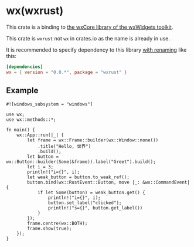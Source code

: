 # wx(wxrust)

This crate is a binding to [the wxCore library of the wxWidgets toolkit](https://docs.wxwidgets.org/3.2/page_libs.html#page_libs_wxcore).

This crate is `wxrust` not `wx` in crates.io as the name is already in use.

It is recommended to specify dependency to this library [with renaming](https://doc.rust-lang.org/cargo/reference/specifying-dependencies.html#renaming-dependencies-in-cargotoml) like this:

```TOML
[dependencies]
wx = { version = "0.0.*", package = "wxrust" }
```

## Example

```no_run
#![windows_subsystem = "windows"]

use wx;
use wx::methods::*;

fn main() {
    wx::App::run(|_| {
        let frame = wx::Frame::builder(wx::Window::none())
            .title("Hello, 世界")
            .build();
        let button = wx::Button::builder(Some(&frame)).label("Greet").build();
        let i = 3;
        println!("i={}", i);
        let weak_button = button.to_weak_ref();
        button.bind(wx::RustEvent::Button, move |_: &wx::CommandEvent| {
            if let Some(button) = weak_button.get() {
                println!("i={}", i);
                button.set_label("clicked");
                println!("s={}", button.get_label())
            }
        });
        frame.centre(wx::BOTH);
        frame.show(true);
    });
}
```
